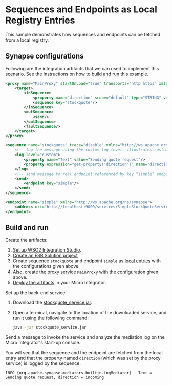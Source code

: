 # Sequences and Endpoints as Local Registry Entries
This sample demonstrates how sequences and endpoints can be fetched from a local registry.

## Synapse configurations

Following are the integration artifacts that we can used to implement this scenario. See the instructions on how to [build and run](#build-and-run) this example.

```xml tab='Proxy Service'
<proxy name="MainProxy" startOnLoad="true" transports="http https" xmlns="http://ws.apache.org/ns/synapse">
    <target>
        <inSequence>
            <property name="direction" scope="default" type="STRING" value="incoming"/>
            <sequence key="stockquote"/>
        </inSequence>
        <outSequence>
            <send/>
        </outSequence>
        <faultSequence/>
    </target>
</proxy>
```

```xml tab='Sequence'
<sequence name="stockquote" trace="disable" xmlns="http://ws.apache.org/ns/synapse">
    <!-- log the message using the custom log level. illustrates custom properties for log -->
    <log level="custom">
        <property name="Text" value="Sending quote request"/>
        <property expression="get-property('direction')" name="direction"/>
    </log>
    <!-- send message to real endpoint referenced by key "simple" endpoint definition -->
    <send>
        <endpoint key="simple"/>
    </send>
</sequence>
```

```xml tab='Endpoint'
<endpoint name="simple" xmlns="http://ws.apache.org/ns/synapse">
    <address uri="http://localhost:9000/services/SimpleStockQuoteService"/>
</endpoint>
```

## Build and run

Create the artifacts:

1. [Set up WSO2 Integration Studio](../../../../develop/installing-WSO2-Integration-Studio).
2. [Create an ESB Solution project](../../../../develop/creating-projects/#esb-config-project)
3. Create sequence `stockquote` and endpoint `simple` as [local entries](../../../../develop/creating-artifacts/registry/creating-local-registry-entries) with the configurations given above.
4. Also, create the [proxy service](../../../../develop/creating-artifacts/creating-a-proxy-service) `MainProxy` with the configuration given above.
5. [Deploy the artifacts](../../../../develop/deploy-and-run) in your Micro Integrator.

Set up the back-end service:

1. Download the [stockquote_service.jar](https://github.com/wso2-docs/WSO2_EI/blob/master/Back-End-Service/stockquote_service.jar).
2. Open a terminal, navigate to the location of the downloaded service, and run it using the following command:

    ```bash
    java -jar stockquote_service.jar
    ```

Send a message to invoke the service and analyze the mediation log on the Micro Integrator's start-up console.

You will see that the sequence and the endpoint are fetched from the local entry and that the property named `direction` (which was set by the proxy service) is logged by the sequence.

`INFO {org.apache.synapse.mediators.builtin.LogMediator} - Text = Sending quote request, direction = incoming`
